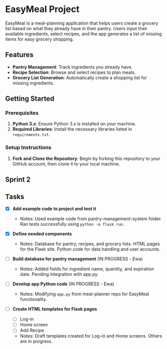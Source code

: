 # EasyMeal Project

EasyMeal is a meal-planning application that helps users create a grocery list based on what they already have in their pantry. Users input their available ingredients, select recipes, and the app generates a list of missing items for easy grocery shopping. 

## Features
- **Pantry Management**: Track ingredients you already have.
- **Recipe Selection**: Browse and select recipes to plan meals.
- **Grocery List Generation**: Automatically create a shopping list for missing ingredients.

## Getting Started

### Prerequisites
1. **Python 3.x**: Ensure Python 3.x is installed on your machine.
2. **Required Libraries**: Install the necessary libraries listed in `requirements.txt`.
   

### Setup Instructions
1. **Fork and Clone the Repository**: Begin by forking this repository to your GitHub account, then clone it to your local machine.
   
## Sprint 2

## Tasks

- [x] **Add example code to project and test it**
  - Notes: Used example code from pantry-management-system folder. Ran tests successfully using `python -m flask run`.

- [x] **Define needed components**
  - Notes: Database for pantry, recipes, and grocery lists. HTML pages for the Flask site. Python code for data handling and user accounts.

- [ ] **Build database for pantry management** (IN PROGRESS - Ewa)
  - Notes: Added fields for ingredient name, quantity, and expiration date. Pending integration with app.py.

- [ ] **Develop app Python code** (IN PROGRESS - Ewa)
  - Notes: Modifying `app.py` from meal-planner repo for EasyMeal functionality.

- [ ] **Create HTML templates for Flask pages**
  - [ ] Log-in
  - [ ] Home screen
  - [ ] Add Recipe
  - Notes: Draft templates created for Log-in and Home screens. Others are in progress.
